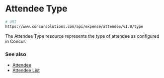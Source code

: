 # Attendee Type

```bash
# URI
https://www.concursolutions.com/api/expense/attendee/v1.0/type
```

The Attendee Type resource represents the type of attendee as configured in Concur.

### See also
* [Attendee][3]
* [Attendee List][4]

[3]: /api-reference-deprecated/version-two/attendees/attendee-resource.html
[4]: /api-reference-deprecated/version-one/attendees/attendee-list-resource.html
